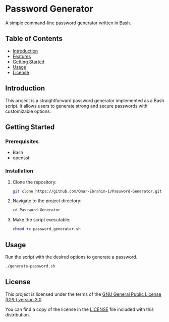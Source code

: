 # Password Generator

A simple command-line password generator written in Bash.

## Table of Contents

- [Introduction](#introduction)
- [Features](#features)
- [Getting Started](#getting-started)
- [Usage](#usage)
- [License](#license)

## Introduction

This project is a straightforward password generator implemented as a Bash script. It allows users to generate strong and secure passwords with customizable options.

## Getting Started

### Prerequisites

- Bash
- openssl

### Installation

1. Clone the repository:

    ```bash
    git clone https://github.com/Omar-Ebrahim-1/Password-Generator.git
    ```

2. Navigate to the project directory:

    ```bash
    cd Password-Generator
    ```

3. Make the script executable:

    ```bash
    chmod +x password_generator.sh
    ```

## Usage

Run the script with the desired options to generate a password.

```bash
./generate-password.sh
```
## License

This project is licensed under the terms of the [GNU General Public License (GPL) version 3.0](LICENSE).

You can find a copy of the license in the [LICENSE](LICENSE) file included with this distribution.
